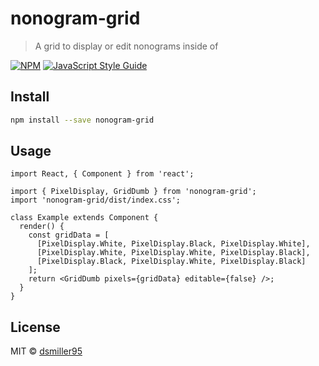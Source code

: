 # nonogram-grid

> A grid to display or edit nonograms inside of

[![NPM](https://img.shields.io/npm/v/nonogram-grid.svg)](https://www.npmjs.com/package/nonogram-grid) [![JavaScript Style Guide](https://img.shields.io/badge/code_style-standard-brightgreen.svg)](https://standardjs.com)

## Install

```bash
npm install --save nonogram-grid
```

## Usage

```tsx
import React, { Component } from 'react';

import { PixelDisplay, GridDumb } from 'nonogram-grid';
import 'nonogram-grid/dist/index.css';

class Example extends Component {
  render() {
    const gridData = [
      [PixelDisplay.White, PixelDisplay.Black, PixelDisplay.White],
      [PixelDisplay.White, PixelDisplay.White, PixelDisplay.Black],
      [PixelDisplay.Black, PixelDisplay.White, PixelDisplay.Black]
    ];
    return <GridDumb pixels={gridData} editable={false} />;
  }
}
```

## License

MIT © [dsmiller95](https://github.com/dsmiller95)
